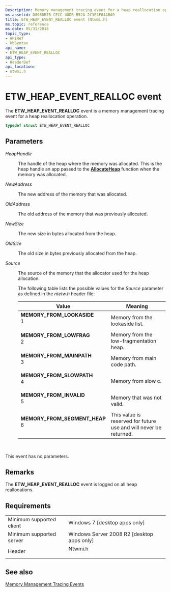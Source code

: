 ```yaml
---
Description: Memory management tracing event for a heap reallocation operation.
ms.assetid: D8080B7B-CECC-40DB-B52A-2C3E4F04ABA9
title: ETW_HEAP_EVENT_REALLOC event (Ntwmi.h)
ms.topic: reference
ms.date: 05/31/2018
topic_type: 
- APIRef
- kbSyntax
api_name: 
- ETW_HEAP_EVENT_REALLOC
api_type: 
- HeaderDef
api_location: 
- ntwmi.h
---
```


# ETW\_HEAP\_EVENT\_REALLOC event

The **ETW\_HEAP\_EVENT\_REALLOC** event is a memory management tracing event for a heap reallocation operation.


```C++
typedef struct ETW_HEAP_EVENT_REALLOC
```



## Parameters

<dl> <dt>

*HeapHandle* 
</dt> <dd>

The handle of the heap where the memory was allocated. This is the heap handle an app passed to the [**AllocateHeap**](/previous-versions/windows/desktop/legacy/aa374721(v=vs.85)) function when the memory was allocated.

</dd> <dt>

*NewAddress* 
</dt> <dd>

The new address of the memory that was allocated.

</dd> <dt>

*OldAddress* 
</dt> <dd>

The old address of the memory that was previously allocated.

</dd> <dt>

*NewSize* 
</dt> <dd>

The new size in bytes allocated from the heap.

</dd> <dt>

*OldSize* 
</dt> <dd>

The old size in bytes previously allocated from the heap.

</dd> <dt>

*Source* 
</dt> <dd>

The source of the memory that the allocator used for the heap allocation.

The following table lists the possible values for the *Source* parameter as defined in the *ntetw.h* header file:



| Value                                                                                                                                                                                                                                                                               | Meaning                                                                      |
|-------------------------------------------------------------------------------------------------------------------------------------------------------------------------------------------------------------------------------------------------------------------------------------|------------------------------------------------------------------------------|
| <span id="MEMORY_FROM_LOOKASIDE"></span><span id="memory_from_lookaside"></span><dl> <dt>**MEMORY\_FROM\_LOOKASIDE**</dt> <dt>1</dt> </dl>                                       | Memory from the lookaside list.<br/>                                   |
| <span id="MEMORY_FROM_LOWFRAG"></span><span id="memory_from_lowfrag"></span><dl> <dt>**MEMORY\_FROM\_LOWFRAG**</dt> <dt>2</dt> </dl>                                             | Memory from the low-fragmentation heap.<br/>                           |
| <span id="MEMORY_FROM_MAINPATH"></span><span id="memory_from_mainpath"></span><dl> <dt>**MEMORY\_FROM\_MAINPATH**</dt> <dt>3</dt> </dl>                                          | Memory from main code path.<br/>                                       |
| <span id="MEMORY_FROM_SLOWPATH____________________"></span><span id="memory_from_slowpath____________________"></span><dl> <dt>**MEMORY\_FROM\_SLOWPATH** </dt> <dt>4</dt> </dl> | Memory from slow c.<br/>                                               |
| <span id="MEMORY_FROM_INVALID"></span><span id="memory_from_invalid"></span><dl> <dt>**MEMORY\_FROM\_INVALID**</dt> <dt>5</dt> </dl>                                             | Memory that was not valid.<br/>                                        |
| <span id="MEMORY_FROM_SEGMENT_HEAP"></span><span id="memory_from_segment_heap"></span><dl> <dt>**MEMORY\_FROM\_SEGMENT\_HEAP**</dt> <dt>6</dt> </dl>                             | This value is reserved for future use and will never be returned.<br/> |



 

</dd> </dl>

This event has no parameters.

## Remarks

The **ETW\_HEAP\_EVENT\_REALLOC** event is logged on all heap reallocations.

## Requirements



|                                     |                                                                                    |
|-------------------------------------|------------------------------------------------------------------------------------|
| Minimum supported client<br/> | Windows 7 \[desktop apps only\]<br/>                                         |
| Minimum supported server<br/> | Windows Server 2008 R2 \[desktop apps only\]<br/>                            |
| Header<br/>                   | <dl> <dt>Ntwmi.h</dt> </dl> |



## See also

<dl> <dt>

[Memory Management Tracing Events](memory-management-tracing-events.md)
</dt> </dl>

 

 